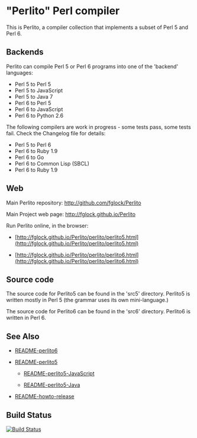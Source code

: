 "Perlito" Perl compiler
=======================

This is Perlito, a compiler collection that implements a subset of Perl 5 and Perl 6.

Backends
--------

Perlito can compile Perl 5 or Perl 6 programs into one of the 'backend'
languages:

  - Perl 5 to Perl 5
  - Perl 5 to JavaScript
  - Perl 5 to Java 7
  - Perl 6 to Perl 5
  - Perl 6 to JavaScript
  - Perl 6 to Python 2.6

The following compilers are work in progress - some tests pass, some tests fail.
Check the Changelog file for details:

  - Perl 5 to Perl 6
  - Perl 6 to Ruby 1.9
  - Perl 6 to Go
  - Perl 6 to Common Lisp (SBCL)
  - Perl 6 to Ruby 1.9

Web
---

Main Perlito repository: http://github.com/fglock/Perlito

Main Project web page: http://fglock.github.io/Perlito

Run Perlito online, in the browser:

  - [http://fglock.github.io/Perlito/perlito/perlito5.html](http://fglock.github.io/Perlito/perlito/perlito5.html)

  - [http://fglock.github.io/Perlito/perlito/perlito6.html](http://fglock.github.io/Perlito/perlito/perlito6.html)

Source code
-----------

The source code for Perlito5 can be found in the 'src5' directory.
Perlito5 is written mostly in Perl 5 (the grammar uses its own mini-language.)

The source code for Perlito6 can be found in the 'src6' directory.
Perlito6 is written in Perl 6.

See Also
--------

  - [README-perlito6](README-perlito6.md)

  - [README-perlito5](README-perlito5.md)

      - [README-perlito5-JavaScript](README-perlito5-JavaScript.md)

      - [README-perlito5-Java](README-perlito5-Java.md)

  - [README-howto-release](README-howto-release.md)

Build Status
------------

[![Build Status](https://travis-ci.org/fglock/Perlito.svg)](https://travis-ci.org/fglock/Perlito)

